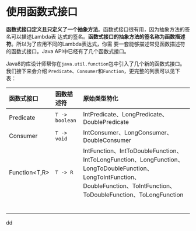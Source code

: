 使用函数式接口
================================================================================
**函数式接口定义且只定义了一个抽象方法**。函数式接口很有用，因为抽象方法的签名可以描述Lambda表
达式的签名。**函数式接口的抽象方法的签名称为函数描述符**。所以为了应用不同的Lambda表达式，你需
要一套能够描述常见函数描述符的函数式接口。Java API中已经有了几个函数式接口。

Java8的库设计师帮你在`java.util.function`包中引入了几个新的函数式接口。我们接下来会介绍
`Predicate`、`Consumer`和`Function`，更完整的列表可以见下表：

| 函数式接口 | 函数描述符 | 原始类型特化 |
| :------------- | :------------- | :------------- |
| Predicate<T> | `T -> boolean` | IntPredicate、LongPredicate、DoublePredicate |
| Consumer<T> | `T -> void` | IntConsumer、LongConsumer、DoubleConsumer |
| Function<T,R> | `T -> R` | IntFunction<R>、IntToDoubleFunction、IntToLongFunction、LongFunction<R>、LongToDoubleFunction、LongToIntFunction、DoubleFunction<R>、ToIntFunction<T>、ToDoubleFunction<T>、ToLongFunction<T> |
|  |  |  |
|  |  |  |
|  |  |  |
|  |  |  |
|  |  |  |
|  |  |  |

































dd
